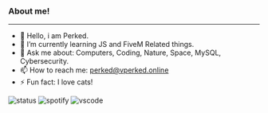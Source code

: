###         About me!
---------------------------------------
- 🤔 Hello, i am Perked.
- 🌱 I’m currently learning JS and FiveM Related things.
- 💬 Ask me about: Computers, Coding, Nature, Space, MySQL, Cybersecurity.
- 📫 How to reach me: perked@vperked.online
- ⚡ Fun fact: I love cats!
<!--
**vperked/vperked** is a ✨ _special_ ✨ repository because its `README.md` (this file) appears on your GitHub profile.

Here are some ideas to get you started:

- 🔭 I’m currently working on ...
- 🌱 I’m currently learning ...
- 👯 I’m looking to collaborate on ...
- 🤔 I’m looking for help with ...
- 💬 Ask me about ...
- 📫 How to reach me: ...
- 😄 Pronouns: ...
- ⚡ Fun fact: ...
-->

<img src="https://api.statusbadges.me/badge/status/1056697577262813234?simple=true" alt="status">

<img src="https://api.statusbadges.me/badge/spotify/1056697577262813234" alt="spotify">

<img src="https://api.statusbadges.me/badge/vscode/1056697577262813234" alt="vscode">
